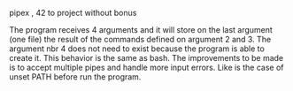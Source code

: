 pipex , 42 to project without bonus

The program receives 4 arguments and it will store on the last argument (one file) the result of the commands 
defined on argument 2 and 3. The argument nbr 4 does not need to exist because the  program is able to create it. 
This behavior is the same as bash.
The improvements to be made is to accept multiple pipes and handle more input errors. Like is the case of 
unset PATH before run the program.
